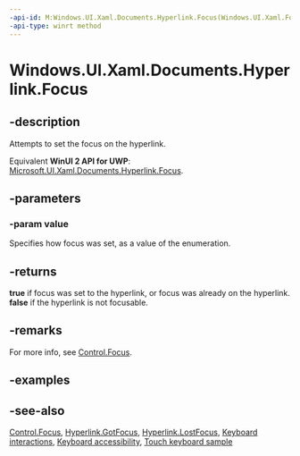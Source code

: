 ```yaml
---
-api-id: M:Windows.UI.Xaml.Documents.Hyperlink.Focus(Windows.UI.Xaml.FocusState)
-api-type: winrt method
---
```


<!-- Method syntax.
public bool Hyperlink.Focus(FocusState value)
-->

# Windows.UI.Xaml.Documents.Hyperlink.Focus

## -description
Attempts to set the focus on the hyperlink.

Equivalent **WinUI 2 API for UWP**: [Microsoft.UI.Xaml.Documents.Hyperlink.Focus](/windows/winui/api/microsoft.ui.xaml.documents.hyperlink.focus).

## -parameters
### -param value
Specifies how focus was set, as a value of the enumeration.

## -returns
**true** if focus was set to the hyperlink, or focus was already on the hyperlink. **false** if the hyperlink is not focusable.

## -remarks
For more info, see [Control.Focus](../windows.ui.xaml.controls/control_focus_195503898.md).


## -examples

## -see-also
[Control.Focus](../windows.ui.xaml.controls/control_focus_195503898.md), [Hyperlink.GotFocus](hyperlink_gotfocus.md), [Hyperlink.LostFocus](hyperlink_lostfocus.md), [Keyboard interactions](/windows/uwp/input-and-devices/keyboard-interactions), [Keyboard accessibility](/windows/uwp/accessibility/keyboard-accessibility), [Touch keyboard sample](https://github.com/Microsoft/Windows-universal-samples/tree/master/Samples/TouchKeyboard)

